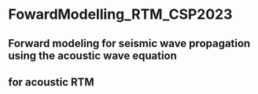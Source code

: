 # FowardModelling_RTM_CSP2023
## Forward modeling for seismic wave propagation using the acoustic wave equation
## for acoustic RTM
